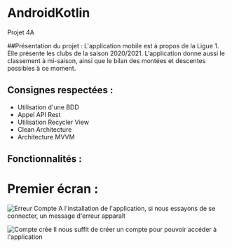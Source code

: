# AndroidKotlin
Projet 4A

##Présentation du projet : 
L'application mobile est à propos de la Ligue 1. Elle présente les clubs de la saison 2020/2021.
L'application donne aussi le classement à mi-saison, ainsi que le bilan des montées et descentes possibles à ce moment.

## Consignes respectées : 
- Utilisation d'une BDD
- Appel API Rest
- Utilisation Recycler View
- Clean Architecture
- Architecture MVVM

## Fonctionnalités :
# Premier écran :
![Erreur Compte](https://user-images.githubusercontent.com/64019318/103384135-901a0780-4af5-11eb-8f40-947b2d3b8bb9.png)
A l'installation de l'application, si nous essayons de se connecter, un message d'erreur apparaît

![Compte crée](https://user-images.githubusercontent.com/64019318/103384201-d1aab280-4af5-11eb-94ce-d592960f4a2f.png)
Il nous suffit de créer un compte pour pouvoir accéder à l'application



